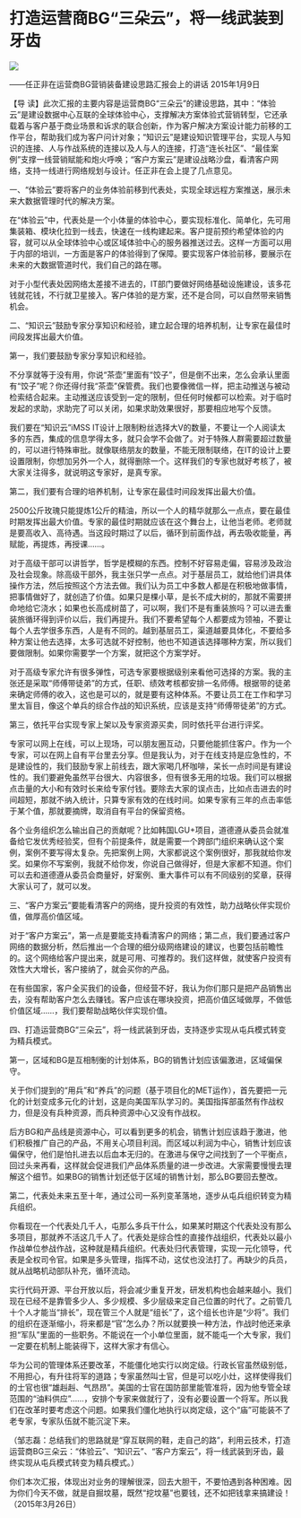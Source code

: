 # 打造运营商BG“三朵云”，将一线武装到牙齿
<img class="pv" src="https://api.visitor.plantree.me/visitor-badge/pv?namespace=plantree.me&key=renzhengfei-speeches/./docs/speeches/2015/01/打造运营商BG“三朵云”，将一线武装到牙齿.md">


——任正非在运营商BG营销装备建设思路汇报会上的讲话
2015年1月9日



【导  读】此次汇报的主要内容是运营商BG“三朵云”的建设思路，其中：“体验云”是建设数据中心互联的全球体验中心，支撑解决方案体验式营销转型，它还承载着与客户基于商业场景和诉求的联合创新，作为客户解决方案设计能力前移的工作平台，帮助我们成为客户问计对象；“知识云”是建设知识管理平台，实现人与知识的连接、人与作战系统的连接以及人与人的连接，打造“连长社区”、“最佳案例”支撑一线营销赋能和炮火呼唤；“客户方案云”是建设战略沙盘，看清客户网络，支持一线进行网络规划与设计。任正非在会上提了几点意见。



一、“体验云”要将客户的业务体验前移到代表处，实现全球远程方案推送，展示未来大数据管理时代的解决方案。

在“体验云”中，代表处是一个小体量的体验中心，要实现标准化、简单化，先可用集装箱、模块化拉到一线去，快速在一线构建起来。客户提前预约希望体验的内容，就可以从全球体验中心或区域体验中心的服务器推送过去。这样一方面可以用于内部的培训，一方面是客户的体验得到了保障。要实现客户体验前移，要展示在未来的大数据管道时代，我们自己的路在哪。

对于小型代表处因网络太差接不进去的，IT部门要做好网络基础设施建设，该多花钱就花钱，不行就卫星接入。客户体验的是方案，还不是合同，可以自然带来销售机会。

二、“知识云”鼓励专家分享知识和经验，建立起合理的培养机制，让专家在最佳时间段发挥出最大价值。

第一，我们要鼓励专家分享知识和经验。

不分享就等于没有用，你说“茶壶”里面有“饺子”，但是倒不出来，怎么会承认里面有“饺子”呢？你还得付我“茶壶”保管费。我们也要像微信一样，把主动推送与被动检索结合起来。主动推送应该受到一定的限制，但任何时候都可以检索。对于临时发起的求助，求助完了可以关闭，如果求助效果很好，那要相应地写个反馈。

我们要在“知识云”iMSS IT设计上限制粉丝选择大V的数量，不要让一个人阅读太多的东西，集成的信息学得太多，就只会学不会做了。对于特殊人群需要超过数量的，可以进行特殊审批。就像联络朋友的数量，不能无限制联络，在IT的设计上要设置限制，你想加另外一个人，就得删除一个。这样我们的专家也就好考核了，被大家关注得多，就说明这专家好，是真专家。

第二，我们要有合理的培养机制，让专家在最佳时间段发挥出最大价值。

2500公斤玫瑰只能提炼1公斤的精油，所以一个人的精华就那么一点点，要在最佳时期发挥出最大价值。专家的最佳时期就应该在这个舞台上，让他当老师。老师就是要高收入、高待遇。当这段时期过了以后，循环到前面作战，再去吸收能量，再赋能，再提炼，再授课……。

对于高级干部可以讲哲学，哲学是模糊的东西。控制不好容易走偏，容易涉及政治及社会现象。除高级干部外，我主张只学一点点。对于基层员工，就给他们讲具体操作方法，然后按照这个方法去做。我们认为员工中多数人都是在积极地做事情，把事情做好了，就创造了价值。如果只是棵小草，是长不成大树的，那就不需要拼命地给它浇水；如果也长高成树苗了，可以啊，我们不是有重装旅吗？可以进去重装旅循环得到评价以后，我们再提升。我们不要希望每个人都要成为领袖，不要让每个人去学很多东西，人是有不同的。越到基层员工，渠道越要具体化，不要给多种方案让他去选择，太多可选就不好控制，他也不知道该选择哪种方案，所以我们要做限制。如果你需要学一个方案，就把这个方案学好。

对于高级专家允许有很多弹性，可选专家要根据级别来看他可选择的方案。我的主张还是采取“师傅带徒弟”的方式，任职、绩效考核都安排一名师傅。根据带的徒弟来确定师傅的收入，这也是可以的，就是要有这种体系。不要让员工在工作和学习里太盲目，像这个单兵的综合作战的知识系统，应该是支持“师傅带徒弟”的方式。

第三，依托平台实现专家上架以及专家资源买卖，同时依托平台进行评奖。

专家可以网上在线，可以上现场，可以朋友圈互动，只要他能抓住客户。作为一个专家，可以在网上自有平台里去分享。但是我认为，对于在线支持是应急性的，不是建设性的，我们鼓励专家上前线去，跟大家喝几杯咖啡，呆长一点时间是有建设性的。我们要避免虽然平台很大、内容很多，但有很多无用的垃圾。我们可以根据点击量的大小和有效时长来给专家付钱。要除去大家的误点击，比如点击进去的时间超短，那就不纳入统计，只算专家有效的在线时间。如果专家有三年的点击率低于某个值，那就要摘牌，取消自有平台的保留资格。

各个业务组织怎么输出自己的贡献呢？比如韩国LGU+项目，道德遵从委员会就准备给它发优秀经验奖，但有个前提条件，就是需要一个跨部门组织来确认这个案例，案例不要写得太复杂。先把案例上网，大家都说这个案例很好，那我就给你发奖。如果你不写案例，我就不给你发，你说自己做得好，但是大家都不知道。你们可以去和道德遵从委员会商量好，好案例、重大事件可以有不同级别的奖章，获得大家认可了，就可以发。

三、“客户方案云”要能看清客户的网络，提升投资的有效性，助力战略伙伴实现价值，做厚高价值区域。

对于“客户方案云”，第一点是要能支持看清客户的网络；第二点，我们要通过客户网络的数据分析，然后推出一个合理的细分级网络建设的建议，也要包括前瞻性的。这个网络给客户提出来，就是可用、可推荐的。我们这样做，就使客户投资有效性大大增长，客户接纳了，就会买你的产品。

在有些国家，客户全买我们的设备，但经营不好，我认为你们那只是把产品销售出去，没有帮助客户怎么去赚钱。客户应该在哪块投资，把高价值区域做厚，不做低价值区域……，我们要帮助战略伙伴实现价值。

四、打造运营商BG“三朵云”，将一线武装到牙齿，支持逐步实现从屯兵模式转变为精兵模式。

第一，区域和BG是互相制衡的计划体系，BG的销售计划应该偏激进，区域偏保守。

关于你们提到的“用兵”和“养兵”的问题（基于项目化的MET运作），首先要把一元化的计划变成多元化的计划，这是向美国军队学习的。美国指挥部虽然有作战权力，但是没有兵种资源，而兵种资源中心又没有作战权。

后方BG和产品线是资源中心，可以看到更多的机会，销售计划应该趋于激进，他们积极推广自己的产品，不用关心项目利润。而区域以利润为中心，销售计划应该偏保守，他们是怕扎进去以后血本无归的。在激进与保守之间找到了一个平衡点，回过头来再看，这样就会促进我们产品体系质量的进一步改进。大家需要慢慢去理解这个细节。如果BG的销售计划还低于区域的销售计划，那么BG要回去整改。

第二，代表处未来五至十年，通过公司一系列变革落地，逐步从屯兵组织转变为精兵组织。

你看现在一个代表处几千人，屯那么多兵干什么，如果某时期这个代表处没有那么多项目，那就养不活这几千人了。代表处是综合性的直接作战组织，代表处以最小作战单位参战作战，这种就是精兵组织。代表处归代表管理，实现一元化领导，代表是全权司令官。如果是多头管理，指挥不动，这仗也没法打了。再缺少的兵员，就从战略机动部队补充，循环流动。

实行代码开源、平台开放以后，将会减少重复开发，研发机构也会越来越小。我们现在已经不是靠管多少人、多少规模、多少层级来定自己位置的时代了。之前管几十个人才能当“排长”，现在管三个人就是“组长”了，这个组长也许是“少将”。我们的组织在逐渐缩小，将来都是“官”怎么办？所以就要换一种方法，作战时他还来承担“军队”里面的一些职务。不能说在一个小单位里面，就不能屯一个大专家，我们一定要在机制上能装得下，这样大家才有信心。

华为公司的管理体系还要改革，不能僵化地实行以岗定级。行政长官虽然级别低，不用担心，有升往将军的道路；专家虽然叫士官，但是可以吃小灶，这样使得我们的士官也很“雄赳赳、气昂昂”。美国的士官在国防部里能管准将，因为他专管全球范围的“油料供应”……，安排个专家来做就行了，没有必要设置一个将军。所以我们在改革时要考虑这个问题。如果我们僵化地执行以岗定级，这个“庙”可能装不了老专家，专家队伍就不能沉淀下来。

（邹志磊：总结我们的思路就是“穿互联网的鞋，走自己的路”，利用云技术，打造运营商BG三朵云：“体验云”、“知识云”、“客户方案云”，将一线武装到牙齿，最终实现从屯兵模式转变为精兵模式。）

你们本次汇报，体现出对业务的理解很深，回去大胆干，不要怕遇到各种困难。因为你们今天不做，就是自掘坟墓，既然“挖坟墓”也要钱，还不如把钱拿来搞建设！（2015年3月26日）
